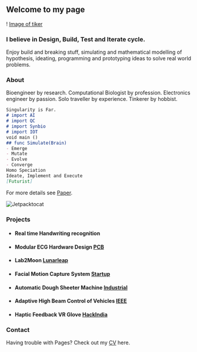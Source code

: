 ## Welcome to my page
! [Image of tiker](https://github.com/Ghanendra19213/Hi/blob/master/gyani.jpg)
### I believe in Design, Build, Test and Iterate cycle.

Enjoy build and breaking stuff, simulating and mathematical modelling of hypothesis, ideating, programming and prototyping ideas to solve real world problems.

### About
Bioengineer by research.
Computational Biologist by profession.
Electronics engineer by passion.
Solo traveller by experience.
Tinkerer by hobbist.

```markdown
Singularity is Far.
# import AI
# import QC
# import Synbio
# import IOT
void main ()
## func Simulate(Brain)
- Emerge
- Mutate
- Evolve
- Converge
Homo Speciation
Ideate, Implement and Execute
[Futurist]
```
For more details see [Paper](https://www.intechopen.com/books/synthetic-biology-new-interdisciplinary-science/synthetic-biology-artificial-intelligence-and-quantum-computing).

![Jetpacktocat](https://octodex.github.com/images/jetpacktocat.png)

### Projects
* ####  Real time Handwriting recognition
* ####  Modular ECG Hardware Design [PCB](https://www.freelancer.in/u/ghanendra22/portfolio/Bluetooth-Low-Energy-RF-PCB-to-gather-ambient-light-data-4521156?w=f&ngsw-bypass=)
* ####  Lab2Moon [Lunarleap](https://www.youtube.com/watch?v=QQhw1NQdp1o&feature=youtu.be)
* ####  Facial Motion Capture System [Startup](https://www.youtube.com/watch?v=sC6cnasY9sw)
* ####  Automatic Dough Sheeter Machine [Industrial](https://www.freelancer.in/u/ghanendra22/portfolio/Industrial-Automatic-Dough-Sheeter-Machine-used-in-Bakery-4521276?w=f&ngsw-bypass=)
* ####  Adaptive High Beam Control of Vehicles [IEEE](https://transmitter.ieee.org/makerproject/view/28283)
* ####  Haptic Feedback VR Glove [HackIndia](https://devpost.com/software/feelvr)

### Contact
Having trouble with Pages? Check out my [CV](https://github.com/Ghanendra19213/Hi/blob/master/ghanendra_CV.pdf) here.
